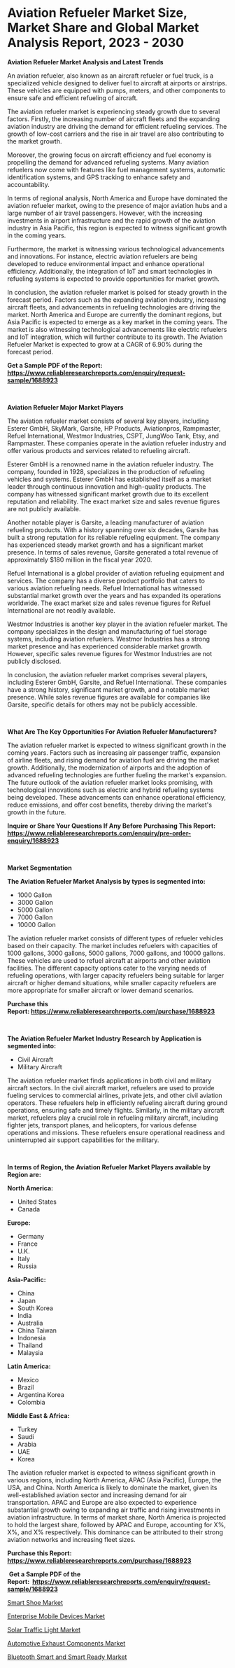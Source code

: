 <p><h1>Aviation Refueler Market Size, Market Share and Global Market Analysis Report, 2023 - 2030</h1></p><p><strong>Aviation Refueler Market Analysis and Latest Trends</strong></p>
<p><p>An aviation refueler, also known as an aircraft refueler or fuel truck, is a specialized vehicle designed to deliver fuel to aircraft at airports or airstrips. These vehicles are equipped with pumps, meters, and other components to ensure safe and efficient refueling of aircraft.</p><p>The aviation refueler market is experiencing steady growth due to several factors. Firstly, the increasing number of aircraft fleets and the expanding aviation industry are driving the demand for efficient refueling services. The growth of low-cost carriers and the rise in air travel are also contributing to the market growth.</p><p>Moreover, the growing focus on aircraft efficiency and fuel economy is propelling the demand for advanced refueling systems. Many aviation refuelers now come with features like fuel management systems, automatic identification systems, and GPS tracking to enhance safety and accountability.</p><p>In terms of regional analysis, North America and Europe have dominated the aviation refueler market, owing to the presence of major aviation hubs and a large number of air travel passengers. However, with the increasing investments in airport infrastructure and the rapid growth of the aviation industry in Asia Pacific, this region is expected to witness significant growth in the coming years.</p><p>Furthermore, the market is witnessing various technological advancements and innovations. For instance, electric aviation refuelers are being developed to reduce environmental impact and enhance operational efficiency. Additionally, the integration of IoT and smart technologies in refueling systems is expected to provide opportunities for market growth.</p><p>In conclusion, the aviation refueler market is poised for steady growth in the forecast period. Factors such as the expanding aviation industry, increasing aircraft fleets, and advancements in refueling technologies are driving the market. North America and Europe are currently the dominant regions, but Asia Pacific is expected to emerge as a key market in the coming years. The market is also witnessing technological advancements like electric refuelers and IoT integration, which will further contribute to its growth. The Aviation Refueler Market is expected to grow at a CAGR of 6.90% during the forecast period.</p></p>
<p><strong>Get a Sample PDF of the Report:&nbsp; <a href="https://www.reliableresearchreports.com/enquiry/request-sample/1688923">https://www.reliableresearchreports.com/enquiry/request-sample/1688923</a></strong></p>
<p>&nbsp;</p>
<p><strong>Aviation Refueler Major Market Players</strong></p>
<p><p>The aviation refueler market consists of several key players, including Esterer GmbH, SkyMark, Garsite, HP Products, Aviationpros, Rampmaster, Refuel International, Westmor Industries, CSPT, JungWoo Tank, Etsy, and Rampmaster. These companies operate in the aviation refueler industry and offer various products and services related to refueling aircraft.</p><p>Esterer GmbH is a renowned name in the aviation refueler industry. The company, founded in 1928, specializes in the production of refueling vehicles and systems. Esterer GmbH has established itself as a market leader through continuous innovation and high-quality products. The company has witnessed significant market growth due to its excellent reputation and reliability. The exact market size and sales revenue figures are not publicly available.</p><p>Another notable player is Garsite, a leading manufacturer of aviation refueling products. With a history spanning over six decades, Garsite has built a strong reputation for its reliable refueling equipment. The company has experienced steady market growth and has a significant market presence. In terms of sales revenue, Garsite generated a total revenue of approximately $180 million in the fiscal year 2020.</p><p>Refuel International is a global provider of aviation refueling equipment and services. The company has a diverse product portfolio that caters to various aviation refueling needs. Refuel International has witnessed substantial market growth over the years and has expanded its operations worldwide. The exact market size and sales revenue figures for Refuel International are not readily available.</p><p>Westmor Industries is another key player in the aviation refueler market. The company specializes in the design and manufacturing of fuel storage systems, including aviation refuelers. Westmor Industries has a strong market presence and has experienced considerable market growth. However, specific sales revenue figures for Westmor Industries are not publicly disclosed.</p><p>In conclusion, the aviation refueler market comprises several players, including Esterer GmbH, Garsite, and Refuel International. These companies have a strong history, significant market growth, and a notable market presence. While sales revenue figures are available for companies like Garsite, specific details for others may not be publicly accessible.</p></p>
<p>&nbsp;</p>
<p><strong>What Are The Key Opportunities For Aviation Refueler Manufacturers?</strong></p>
<p><p>The aviation refueler market is expected to witness significant growth in the coming years. Factors such as increasing air passenger traffic, expansion of airline fleets, and rising demand for aviation fuel are driving the market growth. Additionally, the modernization of airports and the adoption of advanced refueling technologies are further fueling the market's expansion. The future outlook of the aviation refueler market looks promising, with technological innovations such as electric and hybrid refueling systems being developed. These advancements can enhance operational efficiency, reduce emissions, and offer cost benefits, thereby driving the market's growth in the future.</p></p>
<p><strong>Inquire or Share Your Questions If Any Before Purchasing This Report: <a href="https://www.reliableresearchreports.com/enquiry/pre-order-enquiry/1688923">https://www.reliableresearchreports.com/enquiry/pre-order-enquiry/1688923</a></strong></p>
<p>&nbsp;</p>
<p><strong>Market Segmentation</strong></p>
<p><strong>The Aviation Refueler Market Analysis by types is segmented into:</strong></p>
<p><ul><li>1000 Gallon</li><li>3000 Gallon</li><li>5000 Gallon</li><li>7000 Gallon</li><li>10000 Gallon</li></ul></p>
<p><p>The aviation refueler market consists of different types of refueler vehicles based on their capacity. The market includes refuelers with capacities of 1000 gallons, 3000 gallons, 5000 gallons, 7000 gallons, and 10000 gallons. These vehicles are used to refuel aircraft at airports and other aviation facilities. The different capacity options cater to the varying needs of refueling operations, with larger capacity refuelers being suitable for larger aircraft or higher demand situations, while smaller capacity refuelers are more appropriate for smaller aircraft or lower demand scenarios.</p></p>
<p><strong>Purchase this Report:&nbsp;<a href="https://www.reliableresearchreports.com/purchase/1688923">https://www.reliableresearchreports.com/purchase/1688923</a></strong></p>
<p>&nbsp;</p>
<p><strong>The Aviation Refueler Market Industry Research by Application is segmented into:</strong></p>
<p><ul><li>Civil Aircraft</li><li>Military Aircraft</li></ul></p>
<p><p>The aviation refueler market finds applications in both civil and military aircraft sectors. In the civil aircraft market, refuelers are used to provide fueling services to commercial airlines, private jets, and other civil aviation operators. These refuelers help in efficiently refueling aircraft during ground operations, ensuring safe and timely flights. Similarly, in the military aircraft market, refuelers play a crucial role in refueling military aircraft, including fighter jets, transport planes, and helicopters, for various defense operations and missions. These refuelers ensure operational readiness and uninterrupted air support capabilities for the military.</p></p>
<p>&nbsp;</p>
<p><strong>In terms of Region, the Aviation Refueler Market Players available by Region are:</strong></p>
<p>
    <p> <strong> North America: </strong>
        <ul>
            <li>United States</li>
            <li>Canada</li>
        </ul>
        </p> 
    <p> <strong> Europe: </strong>
        <ul>
            <li>Germany</li>
            <li>France</li>
            <li>U.K.</li>
            <li>Italy</li>
            <li>Russia</li>
        </ul>
        </p> 
    <p> <strong> Asia-Pacific: </strong>
        <ul>
            <li>China</li>
            <li>Japan</li>
            <li>South Korea</li>
            <li>India</li>
            <li>Australia</li>
            <li>China Taiwan</li>
            <li>Indonesia</li>
            <li>Thailand</li>
            <li>Malaysia</li>
        </ul>
        </p> 
    <p> <strong> Latin America: </strong>
        <ul>
            <li>Mexico</li>
            <li>Brazil</li>
            <li>Argentina Korea</li>
            <li>Colombia</li>
        </ul>
        </p> 
    <p> <strong> Middle East & Africa: </strong>
        <ul>
            <li>Turkey</li>
            <li>Saudi</li>
            <li>Arabia</li>
            <li>UAE</li>
            <li>Korea</li>
        </ul>
    </p>
    </p>
<p><p>The aviation refueler market is expected to witness significant growth in various regions, including North America, APAC (Asia Pacific), Europe, the USA, and China. North America is likely to dominate the market, given its well-established aviation sector and increasing demand for air transportation. APAC and Europe are also expected to experience substantial growth owing to expanding air traffic and rising investments in aviation infrastructure. In terms of market share, North America is projected to hold the largest share, followed by APAC and Europe, accounting for X%, X%, and X% respectively. This dominance can be attributed to their strong aviation networks and increasing fleet sizes.</p></p>
<p><strong>Purchase this Report: <a href="https://www.reliableresearchreports.com/purchase/1688923">https://www.reliableresearchreports.com/purchase/1688923</a></strong></p>
<p>&nbsp;<strong>Get a Sample PDF of the Report:&nbsp;&nbsp;<a href="https://www.reliableresearchreports.com/enquiry/request-sample/1688923">https://www.reliableresearchreports.com/enquiry/request-sample/1688923</a></strong></p>
<p><strong></strong></p>
<p><p><a href="https://medium.com/@kimzemlak1955/smart-shoe-market-trends-and-market-analysis-forecasted-for-period-2023-2030-ad76ad301d37">Smart Shoe Market</a></p><p><a href="https://medium.com/@tobyyundt2023/enterprise-mobile-devices-market-size-market-outlook-and-market-forecast-2023-to-2030-3545e8eeb593">Enterprise Mobile Devices Market</a></p><p><a href="https://github.com/tamvrosiya/Market-Research-Report-List-1/blob/main/solar-traffic-light-market.md">Solar Traffic Light Market</a></p><p><a href="https://github.com/gaydyna/Market-Research-Report-List-1/blob/main/automotive-exhaust-components-market.md">Automotive Exhaust Components Market</a></p><p><a href="https://medium.com/@ruthgaylord1929/bluetooth-smart-and-smart-ready-market-size-reveals-the-best-marketing-channels-in-global-industry-7f71bb089f07">Bluetooth Smart and Smart Ready Market</a></p></p>
